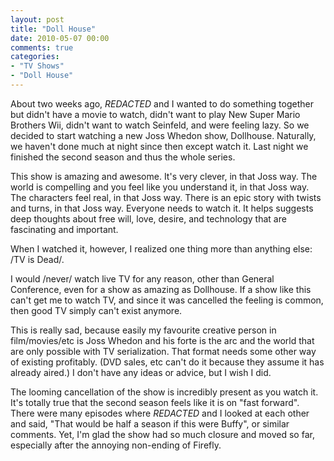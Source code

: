 ```yaml
---
layout: post
title: "Doll House"
date: 2010-05-07 00:00
comments: true
categories:
- "TV Shows"
- "Doll House"
---
```


About two weeks ago, *REDACTED* and I wanted to do something together
but didn't have a movie to watch, didn't want to play New Super
Mario Brothers Wii, didn't want to watch Seinfeld, and were feeling
lazy. So we decided to start watching a new Joss Whedon show,
Dollhouse. Naturally, we haven't done much at night since then
except watch it. Last night we finished the second season and thus
the whole series.

This show is amazing and awesome. It's very clever, in that Joss
way. The world is compelling and you feel like you understand it,
in that Joss way. The characters feel real, in that Joss way. There
is an epic story with twists and turns, in that Joss way. Everyone
needs to watch it. It helps suggests deep thoughts about free will,
love, desire, and technology that are fascinating and
important.

When I watched it, however, I realized one thing more than
anything else: /TV is Dead/.

I would /never/ watch live TV for any reason, other than General
Conference, even for a show as amazing as Dollhouse. If a show like
this can't get me to watch TV, and since it was cancelled the
feeling is common, then good TV simply can't exist anymore.

This is really sad, because easily my favourite creative person
in film/movies/etc is Joss Whedon and his forte is the arc and the
world that are only possible with TV serialization. That format
needs some other way of existing profitably. (DVD sales, etc can't
do it because they assume it has already aired.) I don't have any
ideas or advice, but I wish I did.

The looming cancellation of the show is incredibly present as
you watch it. It's totally true that the second season feels like
it is on "fast forward". There were many episodes where *REDACTED* and I
looked at each other and said, "That would be half a season if this
were Buffy", or similar comments. Yet, I'm glad the show had so
much closure and moved so far, especially after the annoying
non-ending of Firefly.
